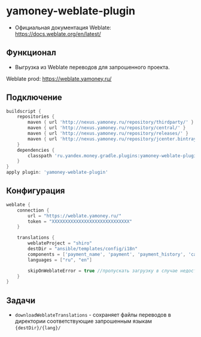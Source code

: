 # yamoney-weblate-plugin

- Официальная документация Weblate: https://docs.weblate.org/en/latest/

## Функционал
* Выгрузка из Weblate переводов для запрошенного проекта.

Weblate prod: https://weblate.yamoney.ru/

## Подключение

```groovy
buildscript {
    repositories {
        maven { url 'http://nexus.yamoney.ru/repository/thirdparty/' }
        maven { url 'http://nexus.yamoney.ru/repository/central/' }
        maven { url 'http://nexus.yamoney.ru/repository/releases/' }
        maven { url 'http://nexus.yamoney.ru/repository/jcenter.bintray.com/' }
    }
    dependencies {
        classpath 'ru.yandex.money.gradle.plugins:yamoney-weblate-plugin:1.+'
    }
}
apply plugin: 'yamoney-weblate-plugin'
```

## Конфигурация

```groovy
weblate {
    connection {
        url = "https://weblate.yamoney.ru/"
        token = "XXXXXXXXXXXXXXXXXXXXXXXXXXXXX"
    }

    translations {
        weblateProject = "shiro"
        destDir = "ansible/templates/config/i18n"
        components = ['payment_name', 'payment', 'payment_history', 'card']
        languages = ["ru", "en"]

        skipOnWeblateError = true //пропускать загрузку в случае недоступности weblate
    }
}
```

## Задачи

* `downloadWeblateTranslations` - сохраняет файлы переводов в директории соответствующие запрошенным языкам `{destDir}/{lang}/`

